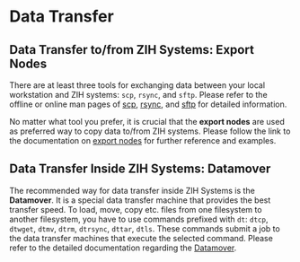 # Data Transfer

## Data Transfer to/from ZIH Systems: Export Nodes

There are at least three tools for exchanging data between your local workstation and ZIH systems:
`scp`, `rsync`, and `sftp`. Please refer to the offline or online man pages of
[scp](https://www.man7.org/linux/man-pages/man1/scp.1.html),
[rsync](https://man7.org/linux/man-pages/man1/rsync.1.html), and
[sftp](https://man7.org/linux/man-pages/man1/sftp.1.html) for detailed information.

No matter what tool you prefer, it is crucial that the **export nodes** are used as preferred way to
copy data to/from ZIH systems. Please follow the link to the documentation on
[export nodes](export_nodes.md) for further reference and examples.

## Data Transfer Inside ZIH Systems: Datamover

The recommended way for data transfer inside ZIH Systems is the **Datamover**. It is a special
data transfer machine that provides the best transfer speed. To load, move, copy etc. files from one
filesystem to another filesystem, you have to use commands prefixed with `dt`: `dtcp`, `dtwget`,
`dtmv`, `dtrm`, `dtrsync`, `dttar`, `dtls`. These commands submit a job to the data transfer
machines that execute the selected command.  Please refer to the detailed documentation regarding the
[Datamover](datamover.md).

